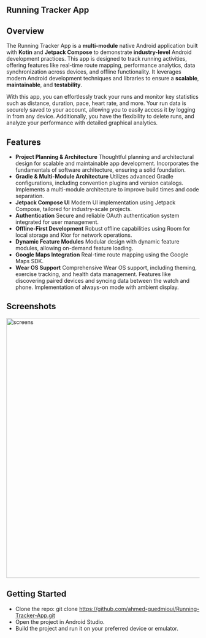 ##  **Running Tracker App** ##



## Overview

The Running Tracker App is a **multi-module** native Android application built with **Kotin** and **Jetpack Compose** to demonstrate **industry-level** Android development practices. This app is designed to track running activities, offering features like real-time route mapping, performance analytics, data synchronization across devices, and offline functionality. It leverages modern Android development techniques and libraries to ensure a **scalable**, **maintainable**, and **testability**. 

With this app, you can effortlessly track your runs and monitor key statistics such as distance, duration, pace, heart rate, and more. Your run data is securely saved to your account, allowing you to easily access it by logging in from any device. Additionally, you have the flexibility to delete runs, and analyze your performance with detailed graphical analytics.

## Features

- **Project Planning & Architecture**
Thoughtful planning and architectural design for scalable and maintainable app development.
Incorporates the fundamentals of software architecture, ensuring a solid foundation.
- **Gradle & Multi-Module Architecture**
Utilizes advanced Gradle configurations, including convention plugins and version catalogs.
Implements a multi-module architecture to improve build times and code separation.
- **Jetpack Compose UI**
Modern UI implementation using Jetpack Compose, tailored for industry-scale projects.
- **Authentication**
Secure and reliable OAuth authentication system integrated for user management.
- **Offline-First Development**
Robust offline capabilities using Room for local storage and Ktor for network operations.
- **Dynamic Feature Modules**
Modular design with dynamic feature modules, allowing on-demand feature loading.
- **Google Maps Integration**
Real-time route mapping using the Google Maps SDK.
- **Wear OS Support**
Comprehensive Wear OS support, including theming, exercise tracking, and health data management.
Features like discovering paired devices and syncing data between the watch and phone.
Implementation of always-on mode with ambient display.

## Screenshots

<img width="678" alt="screens" src="https://github.com/user-attachments/assets/5b20ee52-67a7-485a-9c94-ccd64bae1413">

## Getting Started
- Clone the repo:
git clone https://github.com/ahmed-guedmioui/Running-Tracker-App.git
- Open the project in Android Studio.
- Build the project and run it on your preferred device or emulator.














